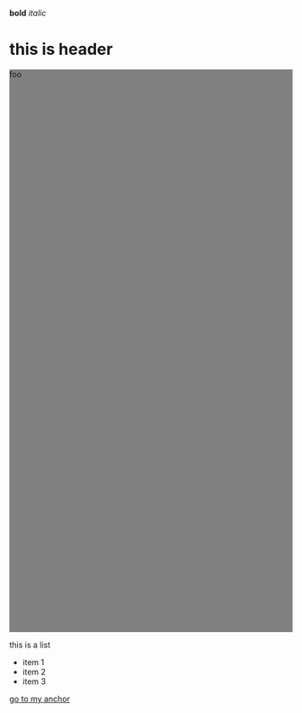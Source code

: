 __bold__
*italic*

# this is header

<div style="height:1000px;background-color:gray;">foo</div>

this is a list 

* item 1
* item 2
* item 3

[go to my anchor](#this-is-header "go to header")